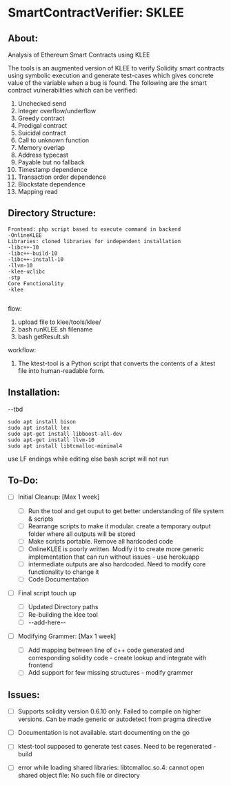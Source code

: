 # SmartContractVerifier: SKLEE

## About:

Analysis of Ethereum Smart Contracts using KLEE

The tools is an augmented version of KLEE to verify Solidity smart contracts using symbolic execution and generate test-cases which gives concrete value of the variable when a bug is found.
The following are the smart contract vulnerabilities which can be verified:

1. Unchecked send
2. Integer overflow/underflow
3. Greedy contract
4. Prodigal contract
5. Suicidal contract
6. Call to unknown function
7. Memory overlap
8. Address typecast
9. Payable but no fallback
10. Timestamp dependence
11. Transaction order dependence
12. Blockstate dependence
13. Mapping read

## Directory Structure:

```
Frontend: php script based to execute command in backend
-OnlineKLEE
Libraries: cloned libraries for independent installation
-libc++-10
-libc++-build-10
-libc++-install-10
-llvm-10
-klee-uclibc
-stp
Core Functionality
-klee


```

flow:

1. upload file to klee/tools/klee/
2. bash  runKLEE.sh filename
3. bash getResult.sh

workflow:

1. The ktest-tool is a Python script that converts the contents of a .ktest file into human-readable form.

## Installation:

--tbd

```
sudo apt install bison
sudo apt install lex
sudo apt-get install libboost-all-dev
sudo apt-get install llvm-10
sudo apt install libtcmalloc-minimal4

```

use LF endings while editing else bash script will not run

## To-Do:

* [ ] Initial Cleanup: [Max 1 week]

  * [ ] Run the tool and get ouput to get better understanding of file system & scripts
  * [ ] Rearrange scripts to make it modular. create a temporary output folder where all outputs will be stored
  * [ ] Make scripts portable. Remove all hardcoded code
  * [ ] OnlineKLEE is poorly written. Modify it to create more generic implementation that can run without issues - use herokuapp
  * [ ] intermediate outputs are also hardcoded. Need to modify core functionality to change it
  * [ ] Code Documentation
  
* [ ] Final script touch up
  * [ ] Updated Directory paths 
  * [ ] Re-building the klee tool
  * [ ] --add-here--

* [ ] Modifying Grammer: [Max 1 week]
  * [ ] Add mapping between line of c++ code generated and corresponding solidity code - create lookup and integrate with frontend
  * [ ] Add support for few missing structures - modify grammer

## Issues:

* [ ] Supports solidity version 0.6.10 only. Failed to compile on higher versions. Can be made generic or autodetect from pragma directive
* [ ] Documentation is not available. start documenting on the go
* [ ] ktest-tool supposed to generate test cases. Need to be regenerated - build
* [ ] error while loading shared libraries: libtcmalloc.so.4: cannot open shared object file: No such file or directory

